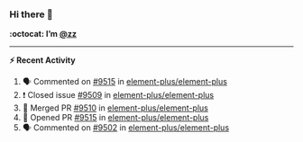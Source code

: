 ### Hi there 👋

**:octocat: I’m [@zz](https://github.com/holazz)**

---

**:zap: Recent Activity**

<!--START_SECTION:activity-->
1. 🗣 Commented on [#9515](https://github.com/element-plus/element-plus/issues/9515) in [element-plus/element-plus](https://github.com/element-plus/element-plus)
2. ❗️ Closed issue [#9509](https://github.com/element-plus/element-plus/issues/9509) in [element-plus/element-plus](https://github.com/element-plus/element-plus)
3. 🎉 Merged PR [#9510](https://github.com/element-plus/element-plus/pull/9510) in [element-plus/element-plus](https://github.com/element-plus/element-plus)
4. 💪 Opened PR [#9515](https://github.com/element-plus/element-plus/pull/9515) in [element-plus/element-plus](https://github.com/element-plus/element-plus)
5. 🗣 Commented on [#9502](https://github.com/element-plus/element-plus/issues/9502) in [element-plus/element-plus](https://github.com/element-plus/element-plus)
<!--END_SECTION:activity-->
